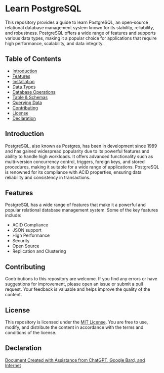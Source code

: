 # Learn PostgreSQL

This repository provides a guide to learn PostgreSQL, an open-source relational database management system known for its stability, reliability, and robustness. PostgreSQL offers a wide range of features and supports various data types, making it a popular choice for applications that require high performance, scalability, and data integrity.

## Table of Contents

- [Introduction](#introduction)
- [Features](#features)
- [Installation](installation.md)
- [Data Types](data-types.md)
- [Database Operations](database.md)
- [Table & Schemas](table-schema.md)
- [Querying Data](query.md)
- [Contributing](#contributing)
- [License](#license)
- [Declaration](#declaration)

## Introduction
PostgreSQL, also known as Postgres, has been in development since 1989 and has gained widespread popularity due to its powerful features and ability to handle high workloads. It offers advanced functionality such as multi-version concurrency control, triggers, foreign keys, and stored procedures, making it suitable for a wide range of applications. PostgreSQL is renowned for its compliance with ACID properties, ensuring data reliability and consistency in transactions.

## Features

PostgreSQL has a wide range of features that make it a powerful and popular relational database management system. Some of the key features include:

- ACID Compliance
- JSON support
- High Performance
- Security
- Open Source
- Replication and Clustering


## Contributing

Contributions to this repository are welcome. If you find any errors or have suggestions for improvement, please open an issue or submit a pull request. Your feedback is valuable and helps improve the quality of the content.

## License

This repository is licensed under the [MIT License](LICENSE). You are free to use, modify, and distribute the content in accordance with the terms and conditions of the license.

## Declaration
[Document Created with Assistance from ChatGPT, Google Bard, and Internet](declaration.md)
